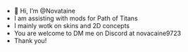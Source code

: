 - 👋 Hi, I’m @Novataine
- I am assisting with mods for Path of Titans
- I mainly wotk on skins and 2D concepts
- You are welcome to DM me on Discord at novacaine9723
- Thank you!

<!---
Novataine/Novataine is a ✨ special ✨ repository because its `README.md` (this file) appears on your GitHub profile.
You can click the Preview link to take a look at your changes.
--->
